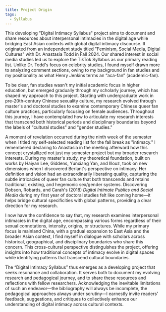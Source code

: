 ```yaml
---
title: Project Origin
tags:
  - Syllabus
---
```


This developing "Digital Intimacy Syllabus" project aims to document and share resources about interpersonal intimacies in the digital age while bridging East Asian contexts with global digital intimacy discourse. It originated from an independent study titled "Feminism, Social Media, Digital Cultures" with Dr. Anastasia Todd in Fall 2024. Our shared interest in social media studies led us to explore the TikTok Syllabus as our primary reading list. Unlike Dr. Todd's focus on celebrity studies, I found myself drawn more to analyzing comment sections, owing to my background in fan studies and my positionality as what Henry Jenkins terms an “aca-fan” (academic-fan).

To be clear, fan studies wasn't my initial academic focus in higher education, but emerged gradually through my scholarly journey, which has shaped my approach to this project. Starting with undergraduate work in pre-20th-century Chinese sexuality culture, my research evolved through master's and doctoral studies to examine contemporary Chinese queer fan culture practices, particularly focusing on female audiences. Throughout this journey, I have contemplated how to articulate my research interests that transcend both historical periods and disciplinary boundaries beyond the labels of "cultural studies" and "gender studies."

A moment of revelation occurred during the ninth week of the semester when I titled my self-selected reading list for the fall break as "intimacy." I remembered declaring to Anastasia in the meeting afterward how this concept crystallized not just my semester project but my broader research interests. During my master's study, my theoretical foundation, built on works by Haiyan Lee, Giddens, Yunxiang Yan, and Illouz, took on new dimensions when I discovered Berlant's perspective on intimacy. Her definition and vision had an extraordinarily liberating quality, capturing the subtle intricacies of queer fan culture that both transcends and retains traditional, existing, and hegemonic sex/gender systems. Discovering Dobson, Robards, and Carah's (2018) *Digital Intimate Publics and Social Media* during my first year of doctoral studies felt like coming home—it helps bridge cultural specificities with global patterns, providing a clear direction for my research.

I now have the confidence to say that, my research examines interpersonal intimacies in the digital age, encompassing various forms regardless of their sexual connotations, intensity, origins, or structures. While my primary focus is mainland China, with a gradual expansion to East Asia and the broader Asian context, I find myself in dialogue with scholars across historical, geographical, and disciplinary boundaries who share this concern. This cross-cultural perspective distinguishes the project, offering insights into how traditional concepts of intimacy evolve in digital spaces while identifying patterns that transcend cultural boundaries.

The “Digital Intimacy Syllabus” thus emerges as a developing project that seeks resonance and collaboration. It serves both to document my evolving research and pedagogical journey, and to share these resources and reflections with fellow researchers. Acknowledging the inevitable limitations of such an endeavor—the bibliography will always be incomplete, the pedagogical approaches always under scrutiny—I earnestly invite readers' feedback, suggestions, and critiques to collectively enhance our understanding of digital intimacy across cultural contexts.

